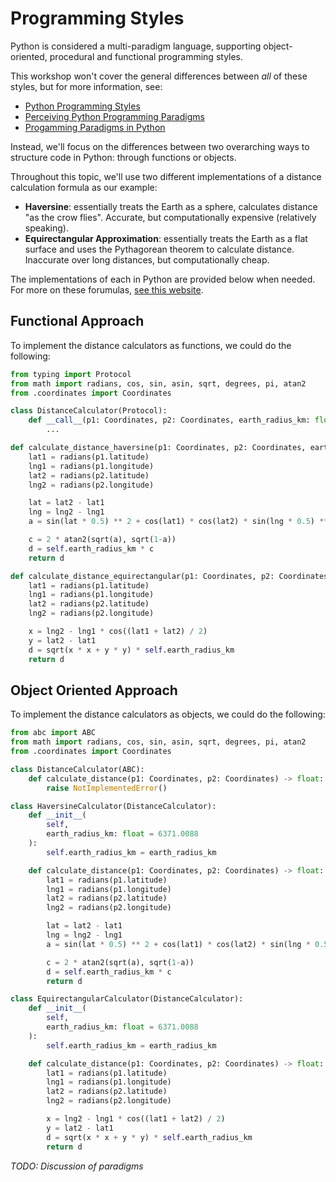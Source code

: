 # Programming Styles

Python is considered a multi-paradigm language, supporting object-oriented, procedural and functional programming styles.

This workshop won't cover the general differences between _all_ of these styles, but for more information, see:

- [Python Programming Styles](https://newrelic.com/blog/nerd-life/python-programming-styles)
- [Perceiving Python Programming Paradigms](https://opensource.com/article/19/10/python-programming-paradigms)
- [Progamming Paradigms in Python](https://www.geeksforgeeks.org/programming-paradigms-in-python/)


Instead, we'll focus on the differences between two overarching ways to structure code in Python: through functions or objects.

Throughout this topic, we'll use two different implementations of a distance calculation formula as our example:

- **Haversine**: essentially treats the Earth as a sphere, calculates distance "as the crow flies".  Accurate, but computationally expensive (relatively speaking). 
- **Equirectangular Approximation**: essentially treats the Earth as a flat surface and uses the Pythagorean theorem to calculate distance.  Inaccurate over long distances, but computationally cheap.

The implementations of each in Python are provided below when needed.  For more on these forumulas, [see this website](https://www.movable-type.co.uk/scripts/latlong.html).

## Functional Approach

To implement the distance calculators as functions, we could do the following:

```py
from typing import Protocol
from math import radians, cos, sin, asin, sqrt, degrees, pi, atan2
from .coordinates import Coordinates

class DistanceCalculator(Protocol):
    def __call__(p1: Coordinates, p2: Coordinates, earth_radius_km: float = 6371.0088) -> float:
        ...

def calculate_distance_haversine(p1: Coordinates, p2: Coordinates, earth_radius_km: float = 6371.0088) -> float:
    lat1 = radians(p1.latitude)
    lng1 = radians(p1.longitude)
    lat2 = radians(p2.latitude)
    lng2 = radians(p2.longitude)

    lat = lat2 - lat1
    lng = lng2 - lng1
    a = sin(lat * 0.5) ** 2 + cos(lat1) * cos(lat2) * sin(lng * 0.5) ** 2

    c = 2 * atan2(sqrt(a), sqrt(1-a))
    d = self.earth_radius_km * c
    return d

def calculate_distance_equirectangular(p1: Coordinates, p2: Coordinates, earth_radius_km: float = 6371.0088) -> float:
    lat1 = radians(p1.latitude)
    lng1 = radians(p1.longitude)
    lat2 = radians(p2.latitude)
    lng2 = radians(p2.longitude)

    x = lng2 - lng1 * cos((lat1 + lat2) / 2)
    y = lat2 - lat1
    d = sqrt(x * x + y * y) * self.earth_radius_km
    return d
```

## Object Oriented Approach

To implement the distance calculators as objects, we could do the following:

```py
from abc import ABC
from math import radians, cos, sin, asin, sqrt, degrees, pi, atan2
from .coordinates import Coordinates

class DistanceCalculator(ABC):
    def calculate_distance(p1: Coordinates, p2: Coordinates) -> float:
        raise NotImplementedError()

class HaversineCalculator(DistanceCalculator):
    def __init__(
        self,
        earth_radius_km: float = 6371.0088
    ):
        self.earth_radius_km = earth_radius_km

    def calculate_distance(p1: Coordinates, p2: Coordinates) -> float:
        lat1 = radians(p1.latitude)
        lng1 = radians(p1.longitude)
        lat2 = radians(p2.latitude)
        lng2 = radians(p2.longitude)

        lat = lat2 - lat1
        lng = lng2 - lng1
        a = sin(lat * 0.5) ** 2 + cos(lat1) * cos(lat2) * sin(lng * 0.5) ** 2

        c = 2 * atan2(sqrt(a), sqrt(1-a))
        d = self.earth_radius_km * c
        return d

class EquirectangularCalculator(DistanceCalculator):
    def __init__(
        self,
        earth_radius_km: float = 6371.0088
    ):
        self.earth_radius_km = earth_radius_km

    def calculate_distance(p1: Coordinates, p2: Coordinates) -> float:
        lat1 = radians(p1.latitude)
        lng1 = radians(p1.longitude)
        lat2 = radians(p2.latitude)
        lng2 = radians(p2.longitude)

        x = lng2 - lng1 * cos((lat1 + lat2) / 2)
        y = lat2 - lat1
        d = sqrt(x * x + y * y) * self.earth_radius_km
        return d
```

_TODO: Discussion of paradigms_